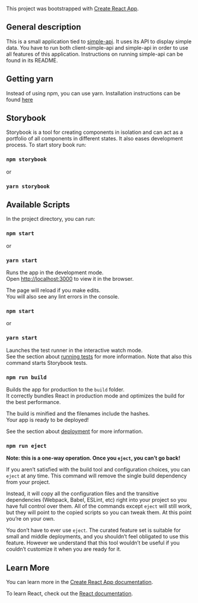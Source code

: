 This project was bootstrapped with [Create React App](https://github.com/facebook/create-react-app).

## General description

This is a small application tied to [simple-api](https://github.com/szpone/simple-api). It uses its API to display
simple data. You have to run both client-simple-api and simple-api in
order to use all features of this application. Instructions on running simple-api can be found in its README.

## Getting yarn

Instead of using npm, you can use yarn. Installation instructions can be found [here](https://yarnpkg.com/en/docs/install#debian-stable)



## Storybook

Storybook is a tool for creating components in isolation and can act as a portfolio of all components in
different states. It also eases development process. To start story book run:

### `npm storybook`
or
### `yarn storybook`


## Available Scripts

In the project directory, you can run:

### `npm start` 
or
### `yarn start`

Runs the app in the development mode.<br>
Open [http://localhost:3000](http://localhost:3000) to view it in the browser.

The page will reload if you make edits.<br>
You will also see any lint errors in the console.

### `npm start` 
or
### `yarn start`



Launches the test runner in the interactive watch mode.<br>
See the section about [running tests](https://facebook.github.io/create-react-app/docs/running-tests) for more information.
Note that also this command starts Storybook tests.


### `npm run build`

Builds the app for production to the `build` folder.<br>
It correctly bundles React in production mode and optimizes the build for the best performance.

The build is minified and the filenames include the hashes.<br>
Your app is ready to be deployed!

See the section about [deployment](https://facebook.github.io/create-react-app/docs/deployment) for more information.

### `npm run eject`

**Note: this is a one-way operation. Once you `eject`, you can’t go back!**

If you aren’t satisfied with the build tool and configuration choices, you can `eject` at any time. This command will remove the single build dependency from your project.

Instead, it will copy all the configuration files and the transitive dependencies (Webpack, Babel, ESLint, etc) right into your project so you have full control over them. All of the commands except `eject` will still work, but they will point to the copied scripts so you can tweak them. At this point you’re on your own.

You don’t have to ever use `eject`. The curated feature set is suitable for small and middle deployments, and you shouldn’t feel obligated to use this feature. However we understand that this tool wouldn’t be useful if you couldn’t customize it when you are ready for it.

## Learn More

You can learn more in the [Create React App documentation](https://facebook.github.io/create-react-app/docs/getting-started).

To learn React, check out the [React documentation](https://reactjs.org/).
